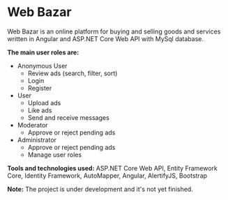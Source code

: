 # Web Bazar
Web Bazar is an online platform for buying and selling goods and services written in Angular and ASP.NET Core Web API with MySql database. 

**The main user roles are:**
- Anonymous User
    - Review ads (search, filter, sort)
    - Login
    - Register
- User
    - Upload ads
    - Like ads
    - Send and receive messages
- Moderator
    - Approve or reject pending ads
- Administrator
    - Approve or reject pending ads
    - Manage user roles

**Tools and technologies used:** ASP.NET Core Web API, Entity Framework Core, Identity Framework, AutoMapper, Angular, AlertifyJS, Bootstrap

**Note:** The project is under development and it's not yet finished.
